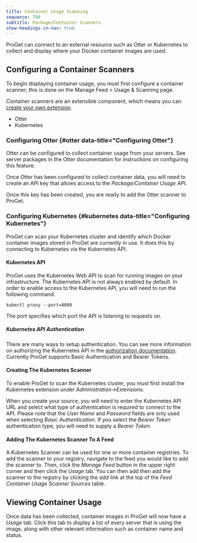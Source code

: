 ```yaml
---
title: Container Usage Scanning
sequence: 700
subtitle: Package/Container Scanners
show-headings-in-nav: true
---
```


ProGet can connect to an external resource such as Otter or Kubernetes to collect and display where your Docker container images are used.

## Configuring a Container Scanners

To begin displaying container usage, you must first configure a container scanner; this is done on the Manage Feed > Usage & Scanning page.

Container scanners are an extensible component, which means you can [create your own extension](/docs/proget/administration/extensions). 

 * Otter
 * Kubernetes


### Configuring Otter {#otter data-title="Configuring Otter"}

Otter can be configured to collect container usage from your servers. See server packages in the Otter documentation for instructions on configuring this feature.

Once Otter has been configured to collect container data, you will need to create an API key that allows access to the *Package/Container Usage API*.

Once this key has been created, you are ready to add the Otter scanner to ProGet.

### Configuring Kubernetes {#kubernetes data-title="Configuring Kubernetes"}

ProGet can scan your Kubernetes cluster and identify which Docker container images stored in ProGet are currently in use. It does this by connecting to Kubernetes via the Kubernetes API.

#### Kubernetes API

ProGet uses the Kubernetes Web API to scan for running images on your infrastructure.  The Kubernetes API is not always enabled by default.  In order to enable access to the Kubernetes API, you will need to run the following command.

```
kubectl proxy --port=8080
```

The port specifies which port the API is listening to requests on.

##### Kubernetes API Authentication

There are many ways to setup authentication.  You can see more information on authorizing the Kubernetes API in the [authorization documentation](https://kubernetes.io/docs/reference/access-authn-authz/authentication/). Currently ProGet supports Basic Authentication and Bearer Tokens.

#### Creating The Kubernetes Scanner

To enable ProGet to scan the Kubernetes cluster, you must first install the Kubernetes extension under _Administration->Extensions_.  

When you create your source, you will need to enter the Kubernetes API URL and select what type of authentication is required to connect to the API.  Please note that the _User Name_ and _Password_ fields are only used when selecting _Basic Authentication_.  If you select the _Bearer Token_ authentication type, you will need to supply a _Bearer Token_.

#### Adding The Kubernetes Scanner To A Feed

A Kubernetes Scanner can be used for one or more container registries.  To add the scanner to your registry, navigate to the feed you would like to add the scanner to.  Then, click the _Manage Feed_ button in the upper right corner and then click the _Usage_ tab.  You can then add then add the scanner to the registry by clicking the _add_ link at the top of the _Feed Container Usage Scanner Sources_ table.

## Viewing Container Usage

Once data has been collected, container images in ProGet will now have a *Usage* tab. Click this tab to display a list of every server that is using the image, along with other relevant information such as container name and status.